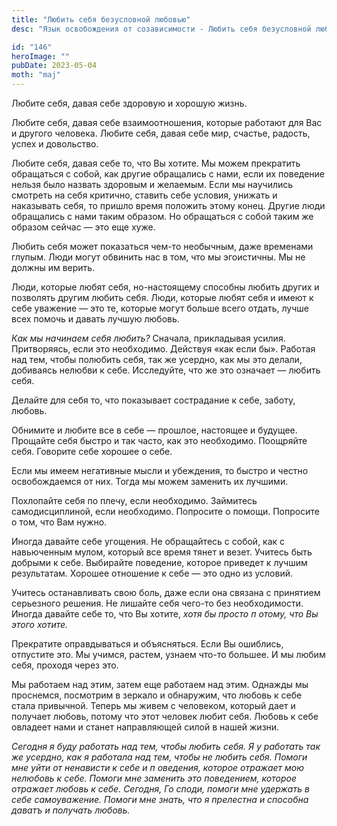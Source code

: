 ```yaml
---
title: "Любить себя безусловной любовью"
desc: "Язык освобождения от созависимости - Любить себя безусловной любовью"

id: "146"
heroImage: ""
pubDate: 2023-05-04
moth: "maj"
---
```


Любите себя, давая себе здоровую и хорошую жизнь.

Любите себя, давая себе взаимоотношения, которые работают для Вас и другого
человека. Любите себя, давая себе мир, счастье, радость, успех и довольство.

Любите себя, давая себе то, что Вы хотите. Мы можем прекратить обращаться с
собой, как другие обращались с нами, если их поведение нельзя было назвать
здоровым и желаемым. Если мы научились смотреть на себя критично, ставить себе
условия, унижать и наказывать себя, то пришло время положить этому конец.
Другие люди обращались с нами таким образом. Но обращаться с собой таким же
образом сейчас — это еще хуже.

Любить себя может показаться чем-то необычным, даже временами глупым. Люди
могут обвинить нас в том, что мы эгоистичны. Мы не должны им верить.

Люди, которые любят себя, но-настоящему способны любить других и позволять
другим любить себя. Люди, которые любят себя и имеют к себе уважение — это те,
которые могут больше всего отдать, лучше всех помочь и давать лучшую любовь.

_Как мы начинаем себя любить?_ Сначала, прикладывая усилия. Притворяясь, если
это необходимо. Действуя «как если бы». Работая над тем, чтобы полюбить себя,
так же усердно, как мы это делали, добиваясь нелюбви к себе. Исследуйте, что
же это означает — любить себя.

Делайте для себя то, что показывает сострадание к себе, заботу, любовь.

Обнимите и любите все в себе — прошлое, настоящее и будущее. Прощайте себя
быстро и так часто, как это необходимо. Поощряйте себя. Говорите себе хорошее
о себе.

Если мы имеем негативные мысли и убеждения, то быстро и честно освобождаемся
от них. Тогда мы можем заменить их лучшими.

Похлопайте себя по плечу, если необходимо. Займитесь самодисциплиной, если
необходимо. Попросите о помощи. Попросите о том, что Вам нужно.

Иногда давайте себе угощения. Не обращайтесь с собой, как с навьюченным мулом,
который все время тянет и везет. Учитесь быть добрыми к себе. Выбирайте
поведение, которое приведет к лучшим результатам. Хорошее отношение к себе —
это одно из условий.

Учитесь останавливать свою боль, даже если она связана с принятием серьезного
решения. Не лишайте себя чего-то без необходимости. Иногда давайте себе то,
что Вы хотите, _хотя_ _бы_ _просто_ _п_ _отому,_ _что_ _Вы_ _этого_ _хотите._

Прекратите оправдываться и объясняться. Если Вы ошиблись, отпустите это. Мы
учимся, растем, узнаем что-то большее. И мы любим себя, проходя через это.

Мы работаем над этим, затем еще работаем над этим. Однажды мы проснемся,
посмотрим в зеркало и обнаружим, что любовь к себе стала привычной. Теперь мы
живем с человеком, который дает и получает любовь, потому что этот человек
любит себя. Любовь к себе овладеет нами и станет направляющей силой в нашей
жизни.

_Сегодня_ _я_ _буду_ _работать_ _над_ _тем,_ _чтобы_ _любить_ _себя._ _Я_ _y_
_работать_ _так_ _же_ _усердно,_ _как_ _я_ _работала_ _над_ _тем,_ _чтобы_
_не_ _любить_ _себя._ _Помоги_ _мне_ _уйти_ _от_ _ненависти_ _к_ _себе_ _и_
_п_ _оведения,_ _которое_ _отражает_ _мою_ _нелюбовь_ _к_ _себе._ _Помоги_
_мне_ _заменить_ _это_ _поведением,_ _которое_ _отражает_ _любовь_ _к_ _себе._
_Сегодня,_ _Го_ _споди,_ _помоги_ _мне_ _удержать_ _в_ _себе_ _самоуважение._
_Помоги_ _мне_ _знать,_ _что_ _я_ _прелестна_ _и_ _способна_ _даватъ_ _и_
_получать_ _любовь._
